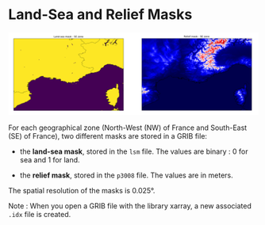 # Land-Sea and Relief Masks

![Masks](../img/Masks.png)

For each geographical zone (North-West (NW) of France and South-East (SE) of France), two different masks are stored in a GRIB file:

* the **land-sea mask**, stored in the ```lsm``` file. The values are binary : 0 for sea and 1 for land.
  
* the **relief mask**, stored in the ```p3008``` file. The values are in meters.

The spatial resolution of the masks is 0.025°. 

Note : When you open a GRIB file with the library xarray, a new associated ```.idx``` file is created. 
